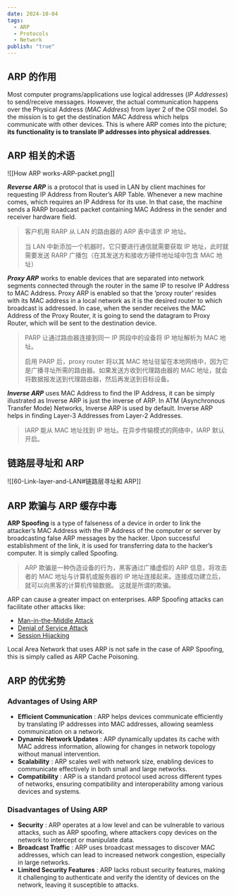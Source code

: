 ```yaml
---
date: 2024-10-04
tags:
  - ARP
  - Protocols
  - Network
publish: "true"
---
```

## ARP 的作用

Most computer programs/applications use logical addresses (*IP Addresses*) to send/receive messages. However, the actual communication happens over the Physical Address (*MAC Address*) from layer 2 of the OSI model. So the mission is to get the destination MAC Address which helps communicate with other devices. This is where ARP comes into the picture; **its functionality is to translate IP addresses into physical addresses**.

## ARP 相关的术语

![[How ARP works-ARP-packet.png]]

***Reverse ARP*** is a protocol that is used in LAN by client machines for requesting IP Address from Router’s ARP Table. Whenever a new machine comes, which requires an IP Address for its use. In that case, the machine sends a RARP broadcast packet containing MAC Address in the sender and receiver hardware field.
>客户机用 RARP 从 LAN 的路由器的 ARP 表中请求 IP 地址。
>
>当 LAN 中新添加一个机器时，它只要进行通信就需要获取 IP 地址，此时就需要发送 RARP 广播包（在其发送方和接收方硬件地址域中包含 MAC 地址）

***Proxy ARP*** works to enable devices that are separated into network segments connected through the router in the same IP to resolve IP Address to MAC Address. Proxy ARP is enabled so that the ‘proxy router’ resides with its MAC address in a local network as it is the desired router to which broadcast is addressed. In case, when the sender receives the MAC Address of the Proxy Router, it is going to send the datagram to Proxy Router, which will be sent to the destination device.
>PARP 让通过路由器连接到同一 IP 网段中的设备将 IP 地址解析为 MAC 地址。
>
>启用 PARP 后，proxy router 将以其 MAC 地址驻留在本地网络中，因为它是广播寻址所需的路由器。如果发送方收到代理路由器的 MAC 地址，就会将数据报发送到代理路由器，然后再发送到目标设备。

***Inverse ARP*** uses MAC Address to find the IP Address, it can be simply illustrated as Inverse ARP is just the inverse of ARP. In ATM (Asynchronous Transfer Mode) Networks, Inverse ARP is used by default. Inverse ARP helps in finding Layer-3 Addresses from Layer-2 Addresses.
>IARP 能从 MAC 地址找到 IP 地址。在异步传输模式的网络中，IARP 默认开启。

## 链路层寻址和 ARP

![[60-Link-layer-and-LAN#链路层寻址和 ARP]]

## ARP 欺骗与 ARP 缓存中毒

**ARP Spoofing** is a type of falseness of a device in order to link the attacker’s MAC Address with the IP Address of the computer or server by broadcasting false ARP messages by the hacker. Upon successful establishment of the link, it is used for transferring data to the hacker’s computer. It is simply called Spoofing.
>ARP 欺骗是一种伪造设备的行为，黑客通过广播虚假的 ARP 信息，将攻击者的 MAC 地址与计算机或服务器的 IP 地址连接起来。连接成功建立后，就可以向黑客的计算机传输数据。 这就是所谓的欺骗。

ARP can cause a greater impact on enterprises. ARP Spoofing attacks can facilitate other attacks like:
- [Man-in-the-Middle Attack](https://www.geeksforgeeks.org/mitm-man-in-the-middle-attack-using-arp-poisoning)
- [Denial of Service Attack](https://www.geeksforgeeks.org/deniel-service-prevention)
- [Session Hijacking](https://www.geeksforgeeks.org/session-hijacking)

Local Area Network that uses ARP is not safe in the case of ARP Spoofing, this is simply called as ARP Cache Poisoning.

## ARP 的优劣势

### Advantages of Using ARP

- **Efficient Communication** : ARP helps devices communicate efficiently by translating IP addresses into MAC addresses, allowing seamless communication on a network.
- **Dynamic Network Updates** : ARP dynamically updates its cache with MAC address information, allowing for changes in network topology without manual intervention.
- **Scalability** : ARP scales well with network size, enabling devices to communicate effectively in both small and large networks.
- **Compatibility** : ARP is a standard protocol used across different types of networks, ensuring compatibility and interoperability among various devices and systems.

### Disadvantages of Using ARP

- **Security** : ARP operates at a low level and can be vulnerable to various attacks, such as ARP spoofing, where attackers copy devices on the network to intercept or manipulate data.
- **Broadcast Traffic** : ARP uses broadcast messages to discover MAC addresses, which can lead to increased network congestion, especially in large networks.
- **Limited Security Features** : ARP lacks robust security features, making it challenging to authenticate and verify the identity of devices on the network, leaving it susceptible to attacks.